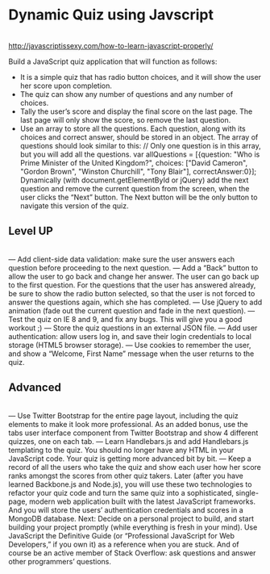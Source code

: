 <h1>Dynamic Quiz using Javscript</h1><br>
<a href="http://javascriptissexy.com/how-to-learn-javascript-properly/" target="_blank">http://javascriptissexy.com/how-to-learn-javascript-properly/</a>


Build a JavaScript quiz application that will function as follows: <br>
- It is a simple quiz that has radio button choices, and it will show the user her score upon completion.
- The quiz can show any number of questions and any number of choices.
- Tally the user’s score and display the final score on the last page. The last page will only show the score, so remove the last question.
- Use an array to store all the questions. Each question, along with its choices and correct answer, should be stored in an object. The array of questions should look similar to this:
// Only one question is in this array, but you will add all the questions.
var allQuestions = [{question: "Who is Prime Minister of the United Kingdom?", choices: ["David Cameron", "Gordon Brown", "Winston Churchill", "Tony Blair"], correctAnswer:0}];
Dynamically (with document.getElementById or jQuery) add the next question and remove the current question from the screen, when the user clicks the “Next” button. The Next button will be the only button to navigate this version of the quiz.

<h2>Level UP</h2><br>
— Add client-side data validation: make sure the user answers each question before proceeding to the next question.
— Add a “Back” button to allow the user to go back and change her answer. The user can go back up to the first question. For the questions that the user has answered already, be sure to show the radio button selected, so that the user is not forced to answer the questions again, which she has completed.
— Use jQuery to add animation (fade out the current question and fade in the next question).
— Test the quiz on IE 8 and 9, and fix any bugs. This will give you a good workout ;)
— Store the quiz questions in an external JSON file.
— Add user authentication: allow users log in, and save their login credentials to local storage (HTML5 browser storage).
— Use cookies to remember the user, and show a “Welcome, First Name” message when the user returns to the quiz.

<h2>Advanced</h2><br>
— Use Twitter Bootstrap for the entire page layout, including the quiz elements to make it look more professional. As an added bonus, use the tabs user interface component from Twitter Bootstrap and show 4 different quizzes, one on each tab.
— Learn Handlebars.js and add Handlebars.js templating to the quiz. You should no longer have any HTML in your JavaScript code. Your quiz is getting more advanced bit by bit.
— Keep a record of all the users who take the quiz and show each user how her score ranks amongst the scores from other quiz takers.
Later (after you have learned Backbone.js and Node.js), you will use these two technologies to refactor your quiz code and turn the same quiz into a sophisticated, single-page, modern web application built with the latest JavaScript frameworks. And you will store the users’ authentication credentials and scores in a MongoDB database.
Next: Decide on a personal project to build, and start building your project promptly (while everything is fresh in your mind). Use JavaScript the Definitive Guide (or “Professional JavaScript for Web Developers,” if you own it) as a reference when you are stuck. And of course be an active member of Stack Overflow: ask questions and answer other programmers’ questions.